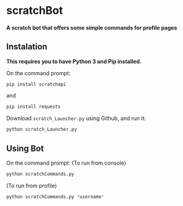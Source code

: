 # scratchBot
#### A scratch bot that offers some simple commands for profile pages

## Instalation
**This requires you to have Python 3 and Pip installed.**

On the command prompt: 
```bash
pip install scratchapi
```

and 

```bash
pip install requests
```

Download `scratch_Launcher.py` using Github, and run it:
```bash
python scratch_Launcher.py
```

## Using Bot

On the command prompt:
(To run from console)
```bash
python scratchCommands.py
```
(To run from profile)
```bash
python scratchCommands.py *username*
```
